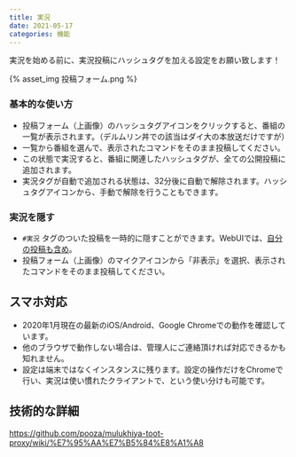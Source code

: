 ```yaml
---
title: 実況
date: 2021-05-17
categories: 機能
---
```


実況を始める前に、実況投稿にハッシュタグを加える設定をお願い致します！

{% asset_img 投稿フォーム.png %}

### 基本的な使い方

- 投稿フォーム（上画像）のハッシュタグアイコンをクリックすると、番組の一覧が表示されます。（デルムリン丼での該当はダイ大の本放送だけですが）
- 一覧から番組を選んで、表示されたコマンドをそのまま投稿してください。
- この状態で実況すると、番組に関連したハッシュタグが、全ての公開投稿に追加されます。
- 実況タグが自動で追加される状態は、32分後に自動で解除されます。ハッシュタグアイコンから、手動で解除を行うこともできます。

### 実況を隠す

- `#実況` タグのついた投稿を一時的に隠すことができます。WebUIでは、[自分の投稿も含め](/articles/フィルタの対象)。
- 投稿フォーム（上画像）のマイクアイコンから「非表示」を選択、表示されたコマンドをそのまま投稿してください。

## スマホ対応

- 2020年1月現在の最新のiOS/Android、Google Chromeでの動作を確認しています。
- 他のブラウザで動作しない場合は、管理人にご連絡頂ければ対応できるかも知れません。
- 設定は端末ではなくインスタンスに残ります。設定の操作だけをChromeで行い、実況は使い慣れたクライアントで、という使い分けも可能です。


## 技術的な詳細

https://github.com/pooza/mulukhiya-toot-proxy/wiki/%E7%95%AA%E7%B5%84%E8%A1%A8
